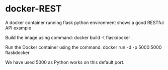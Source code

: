 # docker-REST
A docker container running flask python environment shows a good RESTful API example

Build the image using command:
docker build -t flaskdocker .

Run the Docker container using the command:
docker run -d -p 5000:5000 flaskdocker

We have used 5000 as Python works on this default port.

